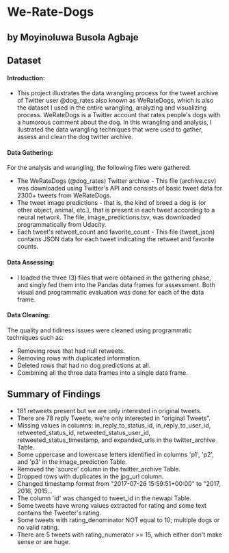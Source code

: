 # We-Rate-Dogs
## by Moyinoluwa Busola Agbaje


## Dataset

#### Introduction:

- This project illustrates the data wrangling process for the tweet archive of Twitter user @dog_rates also known as WeRateDogs, which is also the dataset I used in the entire wrangling, analyzing and visualizing process. WeRateDogs is a Twitter account that rates people's dogs with a humorous comment about the dog. In this wrangling and analysis, I ilustrated the data wrangling techniques that were used to gather, assess and clean the dog twitter archive.

#### Data Gathering:
For the analysis and wrangling, the following files were gathered:
- The WeRateDogs (@dog_rates) Twitter archive - This file (archive.csv) was downloaded using Twitter's API and consists of basic tweet data for 2300+ tweets from WeRateDogs.
- The tweet image predictions - that is, the kind of breed a dog is (or other object, animal, etc.), that is present in each tweet according to a neural network. The file, image_predictions.tsv, was downloaded programmatically from Udacity.
- Each tweet's retweet_count and favorite_count - This file (tweet_json) contains JSON data for each tweet indicating the retweet and favorite counts.

#### Data Assessing:
- I loaded the three (3) files that were obtained in the gathering phase, and singly fed them into the Pandas data frames for assessment. Both visual and programmatic evaluation was done for each of the data frame.

#### Data Cleaning:
The quality and tidiness issues were cleaned using programmatic techniques such as:
- Removing rows that had null retweets.
- Removing rows with duplicated information.
- Deleted rows that had no dog predictions at all.
- Combining all the three data frames into a single data frame.

## Summary of Findings

- 181 retweets present but we are only interested in original tweets.
- There are 78 reply Tweets, we’re only interested in “original Tweets”.
- Missing values in columns: in_reply_to_status_id, in_reply_to_user_id, retweeted_status_id, retweeted_status_user_id, retweeted_status_timestamp, and expanded_urls in the twitter_archive Table.
- Some uppercase and lowercase letters identified in columns 'p1', 'p2', and 'p3' in the image_prediction Table.
- Removed the 'source' column in the twitter_archive Table.
- Dropped rows with duplicates in the jpg_url column.
- Changed timestamp format from "2017-07-26 15:59:51+00:00" to "2017, 2016, 2015...
- The column 'id' was changed to tweet_id in the newapi Table.
- Some tweets have wrong values extracted for rating and some text contains the Tweeter's rating.
- Some tweets with rating_denominator NOT equal to 10; multiple dogs or no valid rating.
- There are 5 tweets with rating_numerator >= 15, which either don't make sense or are huge.